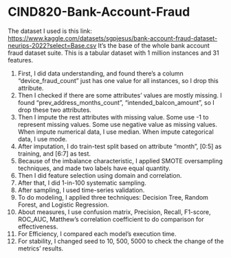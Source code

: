 # CIND820-Bank-Account-Fraud
The dataset I used is this link: https://www.kaggle.com/datasets/sgpjesus/bank-account-fraud-dataset-neurips-2022?select=Base.csv
It’s the base of the whole bank account fraud dataset suite.
This is a tabular dataset with 1 million instances and 31 features. 
1.	First, I did data understanding, and found there’s a column “device_fraud_count” just has one value for all instances, so I drop this attribute.
2.	Then I checked if there are some attributes’ values are mostly missing. I found “prev_address_months_count”, “intended_balcon_amount”, so I drop these two attributes.
3.	Then I impute the rest attributes with missing value. Some use -1 to represent missing values. Some use negative value as missing values. When impute numerical data, I use median. When impute categorical data, I use mode.
4.	After imputation, I do train-test split based on attribute “month”, [0:5] as training, and [6:7] as test.
5.	Because of the imbalance characteristic, I applied SMOTE oversampling techniques, and made two labels have equal quantity.
6.	Then I did feature selection using domain and correlation.
7.	After that, I did 1-in-100 systematic sampling.
8.	After sampling, I used time-series validation.
9.	To do modeling, I applied three techniques: Decision Tree, Random Forest, and Logistic Regression.
10.	About measures, I use confusion matrix, Precision, Recall, F1-score, ROC_AUC, Matthew’s correlation coefficient to do comparison for effectiveness.
11.	For Efficiency, I compared each model’s execution time.
12.	For stability, I changed seed to 10, 500, 5000 to check the change of the metrics’ results.

